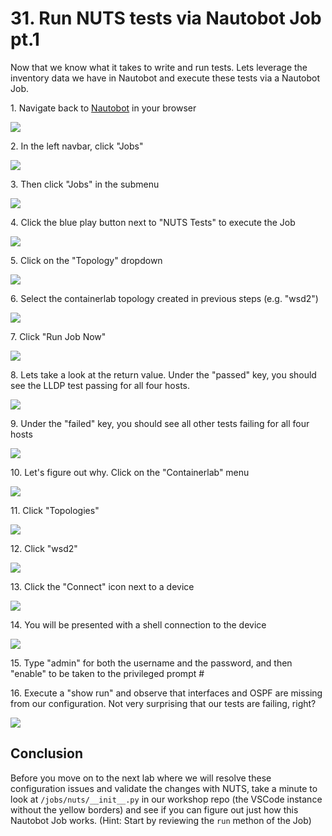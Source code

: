 # 31. Run NUTS tests via Nautobot Job pt.1

Now that we know what it takes to write and run tests. Lets leverage the inventory data we have in Nautobot and execute these tests via a Nautobot Job.

1\. Navigate back to [Nautobot](http://localhost:8080) in your browser

![](https://ajeuwbhvhr.cloudimg.io/https://colony-recorder.s3.amazonaws.com/files/2025-05-21/fcbeb9fc-13d1-4d85-ac9d-2ab573b4cebb/ascreenshot.jpeg?tl_px=45,268&br_px=2797,1807&force_format=jpeg&q=100&width=1120.0)


2\. In the left navbar, click "Jobs"

![](https://ajeuwbhvhr.cloudimg.io/https://colony-recorder.s3.amazonaws.com/files/2025-05-21/fcbeb9fc-13d1-4d85-ac9d-2ab573b4cebb/ascreenshot.jpeg?tl_px=0,432&br_px=2752,1971&force_format=jpeg&q=100&width=1120.0&wat=1&wat_opacity=1&wat_gravity=northwest&wat_url=https://colony-recorder.s3.amazonaws.com/images/watermarks/FB923C_standard.png&wat_pad=61,276)


3\. Then click "Jobs" in the submenu

![](https://ajeuwbhvhr.cloudimg.io/https://colony-recorder.s3.amazonaws.com/files/2025-05-21/f59567ef-695f-4a0a-aeeb-a30082adc469/ascreenshot.jpeg?tl_px=0,537&br_px=2752,2076&force_format=jpeg&q=100&width=1120.0&wat=1&wat_opacity=1&wat_gravity=northwest&wat_url=https://colony-recorder.s3.amazonaws.com/images/watermarks/FB923C_standard.png&wat_pad=17,297)


4\. Click the blue play button next to "NUTS Tests" to execute the Job

![](https://ajeuwbhvhr.cloudimg.io/https://colony-recorder.s3.amazonaws.com/files/2025-05-21/7774598a-c698-42e6-8255-c783078cd870/ascreenshot.jpeg?tl_px=0,264&br_px=2752,1803&force_format=jpeg&q=100&width=1120.0&wat=1&wat_opacity=1&wat_gravity=northwest&wat_url=https://colony-recorder.s3.amazonaws.com/images/watermarks/FB923C_standard.png&wat_pad=222,277)


5\. Click on the "Topology" dropdown

![](https://ajeuwbhvhr.cloudimg.io/https://colony-recorder.s3.amazonaws.com/files/2025-05-21/74eb0194-8f8b-404c-b1ff-6123644b86af/ascreenshot.jpeg?tl_px=90,92&br_px=2842,1631&force_format=jpeg&q=100&width=1120.0&wat=1&wat_opacity=1&wat_gravity=northwest&wat_url=https://colony-recorder.s3.amazonaws.com/images/watermarks/FB923C_standard.png&wat_pad=555,277)


6\. Select the containerlab topology created in previous steps (e.g. "wsd2")

![](https://ajeuwbhvhr.cloudimg.io/https://colony-recorder.s3.amazonaws.com/files/2025-05-21/97a14441-f8d8-4fd1-a33c-570e759d6399/ascreenshot.jpeg?tl_px=0,240&br_px=2752,1779&force_format=jpeg&q=100&width=1120.0&wat=1&wat_opacity=1&wat_gravity=northwest&wat_url=https://colony-recorder.s3.amazonaws.com/images/watermarks/FB923C_standard.png&wat_pad=510,277)


7\. Click "Run Job Now"

![](https://ajeuwbhvhr.cloudimg.io/https://colony-recorder.s3.amazonaws.com/files/2025-05-21/d39b11e7-6f78-462d-9672-8f335997be20/ascreenshot.jpeg?tl_px=90,537&br_px=2842,2076&force_format=jpeg&q=100&width=1120.0&wat=1&wat_opacity=1&wat_gravity=northwest&wat_url=https://colony-recorder.s3.amazonaws.com/images/watermarks/FB923C_standard.png&wat_pad=891,472)


8\. Lets take a look at the return value. Under the "passed" key, you should see the LLDP test passing for all four hosts.

![](https://ajeuwbhvhr.cloudimg.io/https://colony-recorder.s3.amazonaws.com/files/2025-05-21/4d57f0ce-e3de-488f-8053-b4c6e378b548/ascreenshot.jpeg?tl_px=0,537&br_px=2752,2076&force_format=jpeg&q=100&width=1120.0&wat=1&wat_opacity=1&wat_gravity=northwest&wat_url=https://colony-recorder.s3.amazonaws.com/images/watermarks/FB923C_standard.png&wat_pad=387,368)


9\. Under the "failed" key, you should see all other tests failing for all four hosts

![](https://ajeuwbhvhr.cloudimg.io/https://colony-recorder.s3.amazonaws.com/files/2025-05-21/a1455ef0-ed39-4073-828b-91898721d653/ascreenshot.jpeg?tl_px=0,0&br_px=2752,1538&force_format=jpeg&q=100&width=1120.0&wat=1&wat_opacity=1&wat_gravity=northwest&wat_url=https://colony-recorder.s3.amazonaws.com/images/watermarks/FB923C_standard.png&wat_pad=393,113)


10\. Let's figure out why. Click on the "Containerlab" menu

![](https://ajeuwbhvhr.cloudimg.io/https://colony-recorder.s3.amazonaws.com/files/2025-05-21/f7cba759-ea56-445f-abeb-090cd723d385/ascreenshot.jpeg?tl_px=0,537&br_px=2752,2076&force_format=jpeg&q=100&width=1120.0&wat=1&wat_opacity=1&wat_gravity=northwest&wat_url=https://colony-recorder.s3.amazonaws.com/images/watermarks/FB923C_standard.png&wat_pad=134,537)


11\. Click "Topologies"

![](https://ajeuwbhvhr.cloudimg.io/https://colony-recorder.s3.amazonaws.com/files/2025-05-21/263f4080-cc8f-4cdf-81cb-9b9b6794332a/ascreenshot.jpeg?tl_px=0,537&br_px=2752,2076&force_format=jpeg&q=100&width=1120.0&wat=1&wat_opacity=1&wat_gravity=northwest&wat_url=https://colony-recorder.s3.amazonaws.com/images/watermarks/FB923C_standard.png&wat_pad=25,375)


12\. Click "wsd2"

![](https://ajeuwbhvhr.cloudimg.io/https://colony-recorder.s3.amazonaws.com/files/2025-05-21/5e86f5a4-8d0e-4386-8652-6ce7d898dd31/ascreenshot.jpeg?tl_px=0,0&br_px=2752,1538&force_format=jpeg&q=100&width=1120.0&wat=1&wat_opacity=1&wat_gravity=northwest&wat_url=https://colony-recorder.s3.amazonaws.com/images/watermarks/FB923C_standard.png&wat_pad=227,227)


13\. Click the "Connect" icon next to a device

![](https://ajeuwbhvhr.cloudimg.io/https://colony-recorder.s3.amazonaws.com/files/2025-05-21/5c56130c-e671-4196-9eed-d33336378c38/ascreenshot.jpeg?tl_px=90,86&br_px=2842,1625&force_format=jpeg&q=100&width=1120.0&wat=1&wat_opacity=1&wat_gravity=northwest&wat_url=https://colony-recorder.s3.amazonaws.com/images/watermarks/FB923C_standard.png&wat_pad=749,276)


14\. You will be presented with a shell connection to the device

![](https://ajeuwbhvhr.cloudimg.io/https://colony-recorder.s3.amazonaws.com/files/2025-05-21/f40a3dc6-89aa-49b1-bb1d-623694157f4e/ascreenshot.jpeg?tl_px=0,0&br_px=2752,1538&force_format=jpeg&q=100&width=1120.0&wat=1&wat_opacity=1&wat_gravity=northwest&wat_url=https://colony-recorder.s3.amazonaws.com/images/watermarks/FB923C_standard.png&wat_pad=487,270)


15\. Type "admin" for both the username and the password, and then "enable" to be taken to the privileged prompt #


16\. Execute a "show run" and observe that interfaces and OSPF are missing from our configuration. Not very surprising that our tests are failing, right?

![](https://ajeuwbhvhr.cloudimg.io/https://colony-recorder.s3.amazonaws.com/files/2025-05-21/f2927ad8-05c7-41e3-88a0-6a04786febf3/ascreenshot.jpeg?tl_px=0,537&br_px=2752,2076&force_format=jpeg&q=100&width=1120.0&wat=1&wat_opacity=1&wat_gravity=northwest&wat_url=https://colony-recorder.s3.amazonaws.com/images/watermarks/FB923C_standard.png&wat_pad=200,528)


## Conclusion

Before you move on to the next lab where we will resolve these configuration issues and validate the changes with NUTS, take a minute to look at `/jobs/nuts/__init__.py` in our workshop repo (the VSCode instance without the yellow borders) and see if you can figure out just how this Nautobot Job works. (Hint: Start by reviewing the `run` methon of the Job)